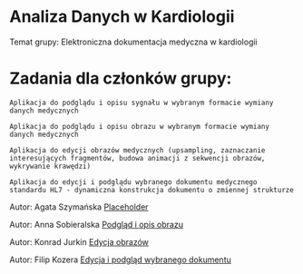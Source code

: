 # Analiza Danych w Kardiologii
Temat grupy: Elektroniczna dokumentacja medyczna w kardiologii 

# Zadania dla członków grupy:
    Aplikacja do podglądu i opisu sygnału w wybranym formacie wymiany danych medycznych

    Aplikacja do podglądu i opisu obrazu w wybranym formacie wymiany danych medycznych

    Aplikacja do edycji obrazów medycznych (upsampling, zaznaczanie interesujących fragmentów, budowa animacji z sekwencji obrazów, wykrywanie krawędzi)

    Aplikacja do edycji i podglądu wybranego dokumentu medycznego standardu HL7 - dynamiczna konstrukcja dokumentu o zmiennej strukturze

    
Autor: Agata Szymańska
[Placeholder](https://github.com/Konraods/ADK)

Autor: Anna Sobieralska
[Podgląd i opis obrazu](https://github.com/Konraods/ADK/tree/Podgl%C4%85d-i-opis-obrazu)

Autor: Konrad Jurkin
[Edycja obrazów](https://github.com/Konraods/ADK/tree/Konrad)

Autor: Filip Kozera
[Edycja i podgląd wybranego dokumentu](https://github.com/Konraods/ADK/tree/Filip)
